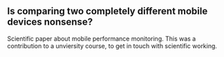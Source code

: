 ## Is comparing two completely different mobile devices nonsense?

Scientific paper about mobile performance monitoring.
This was a contribution to a unviersity course, to get in touch with scientific working.
